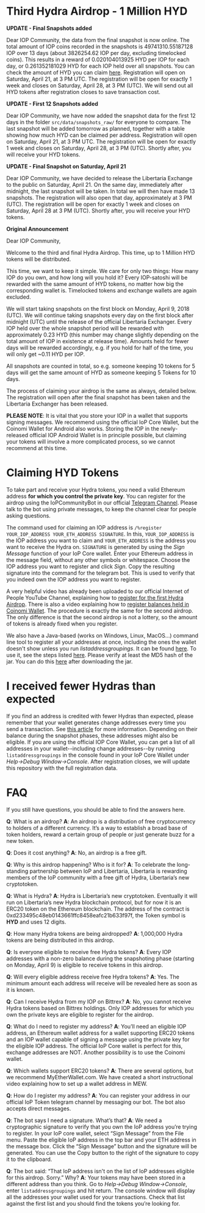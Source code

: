 Third Hydra Airdrop - 1 Million HYD
===================================

**UPDATE - Final Snapshots added**

Dear IOP Community, 
the data from the final snapshot is now online. The total amount of IOP coins recorded in the snapshots is 49741310.55187128 IOP over 13 days (about 3826254.62 IOP per day, excluding timelocked coins). This results in a reward of 0.020104013925 HYD per IOP for each day, or 0.261352181029 HYD for each IOP held over all snapshots. You can check the amount of HYD you can claim [here](src/data/processed/HYD_awarded.json). Registration will open on Saturday, April 21, at 3 PM UTC.  The registration will be open for exactly 1 week and closes on Saturday, April 28, at 3 PM (UTC). We will send out all HYD tokens after registration closes to save transaction cost.


**UPDATE - First 12 Snapshots added**

Dear IOP Community, 
we have now added the snapshot data for the first 12 days in the folder `src/data/snapshots_raw/` for everyone to compare. The last snapshot will be added tomorrow as planned, together with a table showing how much HYD can be claimed per address. Registration will open on Saturday, April 21, at 3 PM UTC.  The registration will be open for exactly 1 week and closes on Saturday, April 28, at 3 PM (UTC). Shortly after, you will receive your HYD tokens.


**UPDATE - Final Snapshot on Saturday, April 21**

Dear IOP Community, 
we have decided to release the Libertaria Exchange to the public on Saturday, April 21. On the same day, immediately after midnight, the last snapshot will be taken. In total we will then have made 13 snapshots. The registration will also open that day, approximately at 3 PM (UTC). The registration will be open for exactly 1 week and closes on Saturday, April 28 at 3 PM (UTC). Shortly after, you will receive your HYD tokens.

**Original Announcement**


Dear IOP Community,

Welcome to the third and final Hydra Airdrop. This time, up to 1 Million HYD tokens will be distributed. 

This time, we want to keep it simple. We care for only two things: How many IOP do you own, and how long will you hold it? Every IOP-satoshi will be rewarded with the same amount of HYD tokens, no matter how big the corresponding wallet is. Timelocked tokens and exchange wallets are again excluded.

We will start taking snapshots on the first block on Monday, April 9, 2018 (UTC). We will continue taking snapshots every day on the first block after midnight (UTC) until the release of the official Libertaria Exchanger. Every IOP held over the whole snapshot period will be rewarded with approximately 0.23 HYD (this number may change slightly depending on the total amount of IOP in existence at release time). Amounts held for fewer days will be rewarded accordingly, e.g. if you hold for half of the time, you will only get ~0.11 HYD per IOP.   

All snapshots are counted in total, so e.g. someone keeping 10 tokens for 5 days will get the same amount of HYD as someone keeping 5 Tokens for 10 days.

The process of claiming your airdrop is the same as always, detailed below. The registration will open after the final snapshot has been taken and the Libertaria Exchanger has been released.

**PLEASE NOTE**: It is vital that you store your IOP in a wallet that supports signing messages. We recommend using the official IoP Core Wallet, but the Coinomi Wallet for Android also works. Storing the IOP in the newly-released official IOP Android Wallet is in principle possible, but claiming your tokens will involve a more complicated process, so we cannot recommend at this time.


Claiming HYD Tokens
===================

To take part and receive your Hydra tokens, you need a valid Ethereum address **for which you control the private key**. You can register for the airdrop using the IoPCommunityBot in our official [Telegram Channel](https://t.me/IoPofficial). Please talk to the bot using private messages, to keep the channel clear for people asking questions. 

The command used for claiming an IOP address is `/%register YOUR_IOP_ADDRESS YOUR_ETH_ADDRESS SIGNATURE`. In this, `YOUR_IOP_ADDRESS` is the IOP address you want to claim and `YOUR_ETH_ADDRESS` is the address you want to receive the Hydra on. `SIGNATURE` is generated by using the *Sign Message* function of your IoP Core wallet. Enter your Ethereum address in the message field, without any other symbols or whitespace. Choose the IOP address you want to register and click *Sign*. Copy the resulting signature into the command for the telegram bot. This is used to verify that you indeed own the IOP address you want to register.

A very helpful video has already been uploaded to our official Internet of People YouTube Channel, explaining how to [register for the first Hydra Airdrop](https://youtu.be/hvMySKfQZ7Q). There is also a video explaining how to [register balances held in Coinomi Wallet](https://youtu.be/Hu6JHJPks30). The procedure is exactly the same for the second airdrop. The only difference is that the second airdrop is not a lottery, so the amount of tokens is already fixed when you register.

We also have a Java-based (works on Windows, Linux, MacOS...) command line tool to register all your addresses at once, including the ones the wallet doesn't show unless you run *listaddressgroupings*. It can be found [here](https://github.com/libertaria-project/hydra-airdrop-2/raw/master/src/register/jar/ClaimAirdrop.jar). To use it, see the steps listed [here](https://github.com/libertaria-project/hydra-airdrop-2/blob/master/src/register/jar/README.md). Please verify at least the MD5 hash of the jar. You can do this [here](http://onlinemd5.com) after downloading the jar.


I received fewer Hydras than expected
=====================================

If you find an address is credited with fewer Hydras than expected, please remember that your wallet generates change addresses every time you send a transaction. See [this article](https://iop.global/change-addresses/) for more information. Depending on their balance during the snapshot phases, these addresses might also be eligible. If you are using the official IOP Core Wallet, you can get a list of all addresses in your wallet--including change addresses--by running `listaddressgroupings` in the console found in your IoP Core Wallet under *Help->Debug Window->Console*. After registration closes, we will update this repository with the full registration data. 



# FAQ


If you still have questions, you should be able to find the answers here.

**Q**: What is an airdrop?
**A**: An airdrop is a distribution of free cryptocurrency to holders of a different currency. It’s a way to establish a broad base of token holders, reward a certain group of people or just generate buzz for a new token.

**Q**: Does it cost anything?
**A**: No, an airdrop is a free gift.

**Q**: Why is this airdrop happening? Who is it for?
**A**: To celebrate the long-standing partnership between IoP and Libertaria, Libertaria is rewarding members of the IoP community with a free gift of Hydra, Libertaria’s new cryptotoken.

**Q**: What is Hydra?
**A**: Hydra is Libertaria’s new cryptotoken. Eventually it will run on Libertaria’s new Hydra blockchain protocol, but for now it is an ERC20 token on the Ethereum blockchain. The address of the contract is 0xd233495c48eb0143661ffc8458eafc21b633f97f, the Token symbol is **HYD** and uses 12 digits.

**Q**: How many Hydra tokens are being airdropped?
**A**: 1,000,000 Hydra tokens are being distributed in this airdrop.

**Q**: Is everyone eligible to receive free Hydra tokens?
**A**: Every IOP addresses with a non-zero balance during the snapshoting phase (starting on Monday, April 9) is eligible to receive tokens in this airdrop.

**Q**: Will every eligible address receive free Hydra tokens?
**A**: Yes. The minimum amount each address will receive will be revealed here as soon as it is known.

**Q**: Can I receive Hydra from my IOP on Bittrex?
**A**: No, you cannot receive Hydra tokens based on Bittrex holdings. Only IOP addresses for which you own the private keys are eligible to register for the airdrop.


**Q**: What do I need to register my address?
**A**: You’ll need an eligible IOP address, an Ethereum wallet address for a wallet supporting ERC20 tokens and an IOP wallet capable of signing a message using the private key for the eligible IOP address. The official IoP Core wallet is perfect for this, exchange addresses are NOT. Another possibility is to use the Coinomi wallet.

**Q**: Which wallets support ERC20 tokens?
**A**: There are several options, but we recommend MyEtherWallet.com. We have created a short instructional video explaining how to set up a wallet address in MEW.

**Q**: How do I register my address?
**A**: You can register your address in our official IoP Token telegram channel by messaging our bot. The bot also accepts direct messages.

**Q**: The bot says I need a signature. What’s that?
**A**: We need a cryptographic signature to verify that you own the IoP address you’re trying to register. In your IoP core wallet, select “Sign Message” from the File menu. Paste the eligible IoP address in the top bar and your ETH address in the message box. Click the “Sign Message” button and the signature will be generated. You can use the Copy button to the right of the signature to copy it to the clipboard.

**Q**: The bot said: “That IoP address isn't on the list of IoP addresses eligible for this airdrop. Sorry.” Why?
**A**: Your tokens may have been stored in a different address than you think. Go to *Help->Debug Window->Console*, enter `listaddressgroupings` and hit return. The console window will display all the addresses your wallet used for your transactions. Check that list against the first list and you should find the tokens you’re looking for.

